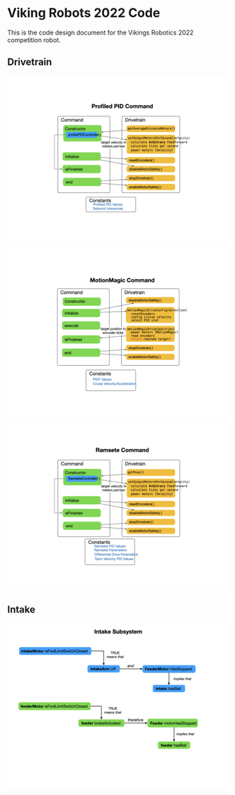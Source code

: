 # Viking Robots 2022 Code
This is the code design document for the Vikings Robotics 2022 competition robot.  



## Drivetrain
![Profiled PID Command](images/VikingsDesign2022/VikingsDesign2022.001.jpeg)

![MotionMagic Command](images/VikingsDesign2022/VikingsDesign2022.002.jpeg)

![Ramsete Command](images/VikingsDesign2022/VikingsDesign2022.003.jpeg)

## Intake

![Intake](images/VikingsDesign2022/VikingsDesign2022.005.jpeg)


